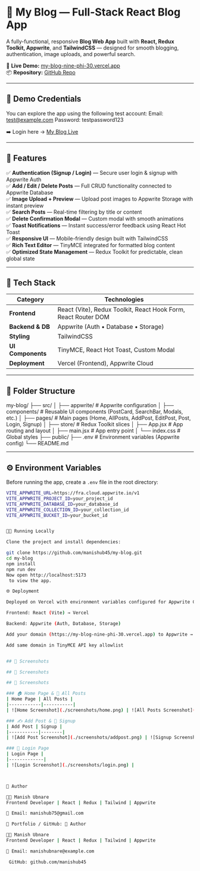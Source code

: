 # 📰 My Blog — Full-Stack React Blog App

A fully-functional, responsive **Blog Web App** built with **React, Redux Toolkit, Appwrite**, and **TailwindCSS** — designed for smooth blogging, authentication, image uploads, and powerful search.

🔗 **Live Demo:** [my-blog-nine-phi-30.vercel.app](https://my-blog-nine-phi-30.vercel.app)  
📦 **Repository:** [GitHub Repo](https://github.com/manishub45/my-blog)

---

## 🧪 Demo Credentials

You can explore the app using the following test account:
Email: test@example.com
Password: testpassword123


➡️ Login here → [My Blog Live](https://my-blog-nine-phi-30.vercel.app)

---

## 🚀 Features

✅ **Authentication (Signup / Login)** — Secure user login & signup with Appwrite Auth  
✅ **Add / Edit / Delete Posts** — Full CRUD functionality connected to Appwrite Database  
✅ **Image Upload + Preview** — Upload post images to Appwrite Storage with instant preview  
✅ **Search Posts** — Real-time filtering by title or content  
✅ **Delete Confirmation Modal** — Custom modal with smooth animations  
✅ **Toast Notifications** — Instant success/error feedback using React Hot Toast  
✅ **Responsive UI** — Mobile-friendly design built with TailwindCSS  
✅ **Rich Text Editor** — TinyMCE integrated for formatted blog content  
✅ **Optimized State Management** — Redux Toolkit for predictable, clean global state

---

## 🧠 Tech Stack

| Category | Technologies |
|-----------|---------------|
| **Frontend** | React (Vite), Redux Toolkit, React Hook Form, React Router DOM |
| **Backend & DB** | Appwrite (Auth • Database • Storage) |
| **Styling** | TailwindCSS |
| **UI Components** | TinyMCE, React Hot Toast, Custom Modal |
| **Deployment** | Vercel (Frontend), Appwrite Cloud |

---

## 🧩 Folder Structure

my-blog/
├── src/
│ ├── appwrite/ # Appwrite configuration
│ ├── components/ # Reusable UI components (PostCard, SearchBar, Modals, etc.)
│ ├── pages/ # Main pages (Home, AllPosts, AddPost, EditPost, Post, Login, Signup)
│ ├── store/ # Redux Toolkit slices
│ ├── App.jsx # App routing and layout
│ ├── main.jsx # App entry point
│ └── index.css # Global styles
├── public/
├── .env # Environment variables (Appwrite config)
└── README.md


---

## ⚙️ Environment Variables

Before running the app, create a `.env` file in the root directory:

```bash
VITE_APPWRITE_URL=https://fra.cloud.appwrite.io/v1
VITE_APPWRITE_PROJECT_ID=your_project_id
VITE_APPWRITE_DATABASE_ID=your_database_id
VITE_APPWRITE_COLLECTION_ID=your_collection_id
VITE_APPWRITE_BUCKET_ID=your_bucket_id


🧑‍💻 Running Locally

Clone the project and install dependencies:

git clone https://github.com/manishub45/my-blog.git
cd my-blog
npm install
npm run dev
Now open http://localhost:5173
 to view the app.

🌐 Deployment

Deployed on Vercel with environment variables configured for Appwrite Cloud.

Frontend: React (Vite) → Vercel

Backend: Appwrite (Auth, Database, Storage)

Add your domain (https://my-blog-nine-phi-30.vercel.app) to Appwrite → Settings → Web Origins

Add same domain in TinyMCE API key allowlist


## 📸 Screenshots

## 📸 Screenshots

## 📸 Screenshots

### 🏠 Home Page & 📰 All Posts
| Home Page | All Posts |
|------------|-----------|
| ![Home Screenshot](./screenshots/home.png) | ![All Posts Screenshot](./screenshots/allpost.png) |

### ✍️ Add Post & 🧾 Signup
| Add Post | Signup |
|-----------|--------|
| ![Add Post Screenshot](./screenshots/addpost.png) | ![Signup Screenshot](./screenshots/signup.png) |

### 🔐 Login Page
| Login Page |
|-------------|
| ![Login Screenshot](./screenshots/login.png) |



🧾 Author

👨‍💻 Manish Ubnare
Frontend Developer | React | Redux | Tailwind | Appwrite

📧 Email: manishub75@gmail.com

🔗 Portfolio / GitHub: 🧾 Author

👨‍💻 Manish Ubnare
Frontend Developer | React | Redux | Tailwind | Appwrite

📧 Email: manishubnare@example.com

 GitHub: github.com/manishub45

